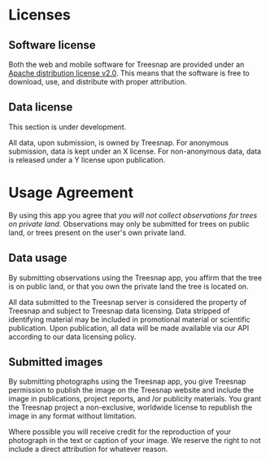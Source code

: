 # Licenses
## Software license
Both the web and mobile software for Treesnap are provided under an [Apache distribution license v2.0](http://www.apache.org/licenses/LICENSE-2.0.txt).  This means that the software is free to download, use, and distribute with proper attribution.

## Data license
This section is under development.

All data, upon submission, is owned by Treesnap.  For anonymous submission, data is kept under an X license.  For non-anonymous data, data is released under a Y license upon publication.

# Usage Agreement
By using this app you agree that *you will not collect observations for trees on private land*.  Observations may only be submitted for trees on public land, or trees present on the user's own private land.

## Data usage
By submitting observations using the Treesnap app, you affirm that the tree is on public land, or that you own the private land the tree is located on.

All data submitted to the Treesnap server is considered the property of Treesnap and subject to Treesnap data licensing.  Data stripped of identifying material may be included in promotional material or scientific publication.  Upon publication, all data will be made available via our API according to our data licensing policy.

## Submitted images

By submitting photographs using the Treesnap app, you give Treesnap permission to publish the image on the Treesnap website and include the image in publications, project reports, and /or publicity materials.  You grant the Treesnap project a non-exclusive, worldwide license to republish the image in any format without limitation.

Where possible you will receive credit for the reproduction of your photograph in the text or caption of your image.  We reserve the right to not include a direct attribution for whatever reason.